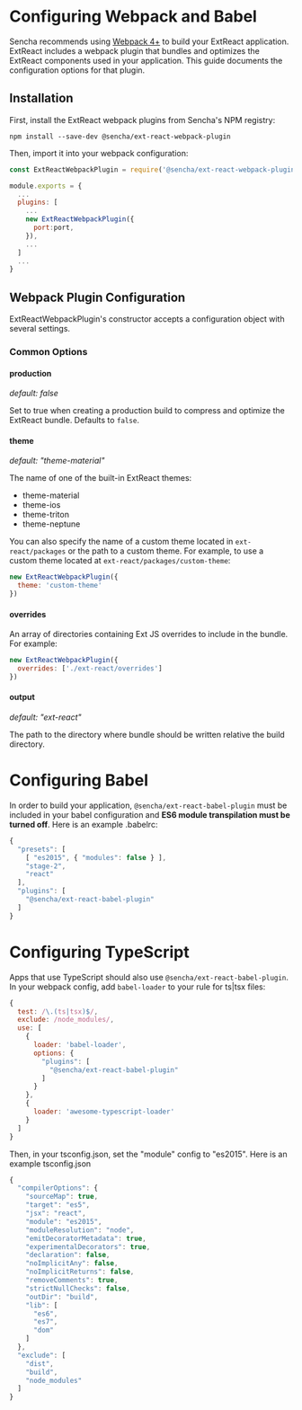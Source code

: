 # Configuring Webpack and Babel

Sencha recommends using [Webpack 4+](https://webpack.github.io/) to build your ExtReact application.  ExtReact includes a webpack plugin that bundles and optimizes the ExtReact components used in your application.  This guide documents the configuration options for that plugin.

## Installation

First, install the ExtReact webpack plugins from Sencha's NPM registry:

```
npm install --save-dev @sencha/ext-react-webpack-plugin
```

Then, import it into your webpack configuration:

```javascript
const ExtReactWebpackPlugin = require('@sencha/ext-react-webpack-plugin');

module.exports = {
  ...
  plugins: [
    ...
    new ExtReactWebpackPlugin({
      port:port,
    }),
    ...
  ]
  ...
}
```

## Webpack Plugin Configuration

ExtReactWebpackPlugin's constructor accepts a configuration object with several settings.  

### Common Options

#### production

*default: false*

Set to true when creating a production build to compress and optimize the ExtReact bundle.  Defaults to `false`.

#### theme

*default: "theme-material"*

The name of one of the built-in ExtReact themes:

* theme-material
* theme-ios
* theme-triton
* theme-neptune

You can also specify the name of a custom theme located in `ext-react/packages` or the path to a custom theme.  For example, to use a custom theme located at `ext-react/packages/custom-theme`:

```javascript
new ExtReactWebpackPlugin({
  theme: 'custom-theme'
})
```

#### overrides

An array of directories containing Ext JS overrides to include in the bundle. For example:

```javascript
new ExtReactWebpackPlugin({
  overrides: ['./ext-react/overrides']
})
```

#### output

*default: "ext-react"*

The path to the directory where bundle should be written relative the build directory.

    
# Configuring Babel

In order to build your application, `@sencha/ext-react-babel-plugin` must be included in your babel configuration and __ES6 module transpilation must be turned off__.  Here is an example .babelrc:

```javascript
{
  "presets": [
    [ "es2015", { "modules": false } ],
    "stage-2",
    "react"
  ],
  "plugins": [
    "@sencha/ext-react-babel-plugin"
  ]
}
```

# Configuring TypeScript

Apps that use TypeScript should also use `@sencha/ext-react-babel-plugin`.  In your webpack config, add `babel-loader` to your rule for ts|tsx files:

```javascript
{
  test: /\.(ts|tsx)$/,
  exclude: /node_modules/,
  use: [
    {
      loader: 'babel-loader',
      options: {
        "plugins": [
          "@sencha/ext-react-babel-plugin"
        ]
      }
    },
    {
      loader: 'awesome-typescript-loader'
    }
  ]
}
```

Then, in your tsconfig.json, set the "module" config to "es2015".  Here is an example tsconfig.json 

```javascript
{
  "compilerOptions": {
    "sourceMap": true,
    "target": "es5",
    "jsx": "react",
    "module": "es2015",
    "moduleResolution": "node",
    "emitDecoratorMetadata": true,
    "experimentalDecorators": true,
    "declaration": false,
    "noImplicitAny": false,
    "noImplicitReturns": false,
    "removeComments": true,
    "strictNullChecks": false,
    "outDir": "build",
    "lib": [
      "es6",
      "es7",
      "dom"
    ]
  },
  "exclude": [
    "dist",
    "build",
    "node_modules"
  ]
}
```
